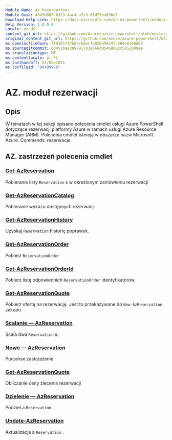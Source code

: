 ```yaml
---
Module Name: Az.Reservations
Module Guid: 43d3b085-6323-4ac4-a7c3-81d75ea036e5
Download Help Link: https://docs.microsoft.com/en-us/powershell/module/az.reservations
Help Version: 1.0.0.0
Locale: en-US
content_git_url: https://github.com/Azure/azure-powershell/blob/master/src/Reservations/Reservations/help/Az.Reservations.md
original_content_git_url: https://github.com/Azure/azure-powershell/blob/master/src/Reservations/Reservations/help/Az.Reservations.md
ms.openlocfilehash: ff9361f17b64cb0acfb820a9824fc284e8169d03
ms.sourcegitcommit: 68451baa389791703e666d95469602c5652609ee
ms.translationtype: MT
ms.contentlocale: pl-PL
ms.lasthandoff: 01/05/2021
ms.locfileid: "98499978"
---
```

# AZ. moduł rezerwacji
## Opis
W tematach w tej sekcji opisano polecenia cmdlet usługi Azure PowerShell dotyczące rezerwacji platformy Azure w ramach usługi Azure Resource Manager (ARM). Polecenia cmdlet istnieją w obszarze nazw Microsoft. Azure. Commands. rezerwacje.

## AZ. zastrzeżeń polecenia cmdlet
### [Get-AzReservation](Get-AzReservation.md)
Pobieranie listy `Reservation` s w określonym zamówieniu rezerwacji

### [Get-AzReservationCatalog](Get-AzReservationCatalog.md)
Pobieranie wykazu dostępnych rezerwacji

### [Get-AzReservationHistory](Get-AzReservationHistory.md)
Uzyskaj `Reservation` historię poprawek.

### [Get-AzReservationOrder](Get-AzReservationOrder.md)
Pobierz `ReservationOrder`

### [Get-AzReservationOrderId](Get-AzReservationOrderId.md)
Pobierz listę odpowiednich `ReservationOrder` identyfikatorów.

### [Get-AzReservationQuote](Get-AzReservationQuote.md)
Pobierz ofertę na rezerwację. Jest to przekazywane do `New-AzReservation` zakupu.

### [Scalanie — AzReservation](Merge-AzReservation.md)
Scala dwa `Reservation` s.

### [Nowe — AzReservation](New-AzReservation.md)
Purcahse zastrzeżenie

### [Get-AzReservationQuote](Get-AzReservationQuote.md)
Obliczanie ceny zlecenia rezerwacji

### [Dzielenie — AzReservation](Split-AzReservation.md)
Podziel a `Reservation` .

### [Update-AzReservation](Update-AzReservation.md)
Aktualizacja a `Reservation` .

